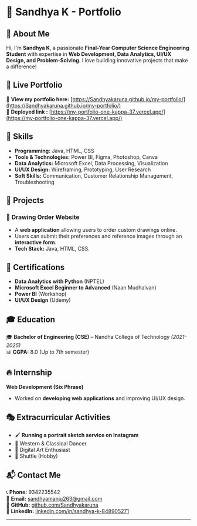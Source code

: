 # 🌟 Sandhya K - Portfolio

## 📌 About Me
Hi, I'm **Sandhya K**, a passionate **Final-Year Computer Science Engineering Student** with expertise in **Web Development, Data Analytics, UI/UX Design, and Problem-Solving**. I love building innovative projects that make a difference!

## 🚀 Live Portfolio
🔗 **View my portfolio here:** [https://Sandhyakaruna.github.io/my-portfolio/](https://Sandhyakaruna.github.io/my-portfolio/)  
🔗 **Deployed link :** [https://my-portfolio-one-kappa-37.vercel.app/](https://my-portfolio-one-kappa-37.vercel.app/)

## 💼 Skills
- **Programming:** Java, HTML, CSS
- **Tools & Technologies:** Power BI, Figma, Photoshop, Canva
- **Data Analytics:** Microsoft Excel, Data Processing, Visualization
- **UI/UX Design:** Wireframing, Prototyping, User Research
- **Soft Skills:** Communication, Customer Relationship Management, Troubleshooting

## 📌 Projects
### 🎨 **Drawing Order Website**
- A **web application** allowing users to order custom drawings online.
- Users can submit their preferences and reference images through an **interactive form**.
- **Tech Stack:** Java, HTML, CSS.

## 📜 Certifications
- **Data Analytics with Python** (NPTEL)
- **Microsoft Excel Beginner to Advanced** (Naan Mudhalvan)
- **Power BI** (Workshop)
- **UI/UX Design** (Udemy)

## 🎓 Education
🎓 **Bachelor of Engineering (CSE)** – Nandha College of Technology *(2021-2025)*  
📊 **CGPA:** 8.0 (Up to 7th semester)

## 🔥 Internship
**Web Development (Six Phrase)**
- Worked on **developing web applications** and improving UI/UX design.

## 🎭 Extracurricular Activities
- 🖌 **Running a portrait sketch service on Instagram**  
- 💃 Western & Classical Dancer  
- 🎨 Digital Art Enthusiast  
- 🏸 Shuttle (Hobby)  

## 📬 Contact Me
📞 **Phone:** 9342235542  
📧 **Email:** [sandhyamanju263@gmail.com](mailto:sandhyamanju263@gmail.com)  
🔗 **GitHub:** [github.com/Sandhyakaruna](https://github.com/Sandhyakaruna)  
🔗 **LinkedIn:** [linkedin.com/in/sandhya-k-848905271](https://www.linkedin.com/in/sandhya-k-848905271)  

---


